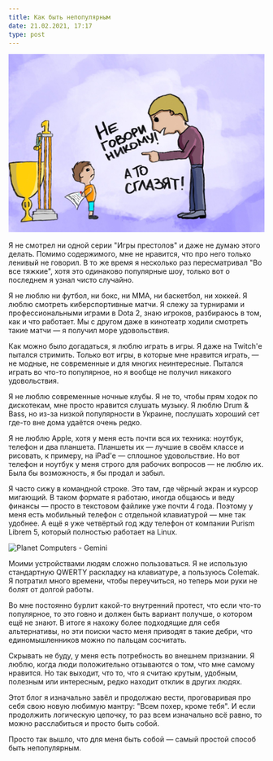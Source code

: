 ```yaml
---
title: Как быть непопулярным
date: 21.02.2021, 17:17
type: post
---
```


![](/img/posts/011/1.png)

Я не смотрел ни одной серии "Игры престолов" и даже не думаю этого делать.
Помимо содержимого, мне не нравится, что про него только ленивый не говорил. В
то же время я несколько раз пересматривал "Во все тяжкие", хотя это одинаково
популярные шоу, только вот о последнем я узнал чисто случайно.

Я не люблю ни футбол, ни бокс, ни ММА, ни баскетбол, ни хоккей. Я люблю
смотреть киберспортивные матчи. Я слежу за турнирами и профессиональными играми
в Dota 2, знаю игроков, разбираюсь в том, как и что работает. Мы с другом даже
в кинотеатр ходили смотреть такие матчи — я получил море удовольствия.

Как можно было догадаться, я люблю играть в игры. Я даже на Twitch'е пытался
стримить. Только вот игры, в которые мне нравится играть, — не модные, не
современные и для многих неинтересные. Пытался играть во что-то популярное, но
я вообще не получил никакого удовольствия.

Я не люблю современные ночные клубы. Я не то, чтобы прям ходок по дискотекам,
мне просто нравится слушать музыку. Я люблю Drum & Bass, но из-за низкой
популярности в Украине, послушать хороший сет где-то вне дома удаётся очень
редко.

Я не люблю Apple, хотя у меня есть почти вся их техника: ноутбук, телефон и два
планшета. Планшеты их — лучшие в своём классе и рисовать, к примеру, на iPad'е
— сплошное удовольствие. Но вот телефон и ноутбук у меня строго для рабочих
вопросов — не люблю их. Была бы возможность, я бы продал и забыл.

Я часто сижу в командной строке. Это там, где чёрный экран и курсор мигающий. В
таком формате я работаю, иногда общаюсь и веду финансы — просто в текстовом
файлике уже почти 4 года. Поэтому у меня есть мобильный телефон с отдельной
клавиатурой — мне так удобнее. А ещё я уже четвёртый год жду телефон от
компании Purism Librem 5, который полностью работает на Linux.

![](/img/posts/011/2.png "Planet Computers - Gemini")

Моими устройствами людям сложно пользоваться. Я не использую стандартную QWERTY
раскладку на клавиатуре, а пользуюсь Colemak. Я потратил много времени, чтобы
переучиться, но теперь мои руки не болят от долгой работы.

Во мне постоянно бурлит какой-то внутренний протест, что если что-то
популярное, то это говно и должен быть вариант получше, о котором ещё не знают.
В итоге я нахожу более подходящие для себя альтернативы, но эти поиски часто
меня приводят в такие дебри, что единомышленников можно по пальцам сосчитать.

Скрывать не буду, у меня есть потребность во внешнем признании. Я люблю, когда
люди положительно отзываются о том, что мне самому нравится. Но так выходит,
что то, что я считаю крутым, удобным, полезным или интересным, редко находит
отклик в других людях.

Этот блог я изначально завёл и продолжаю вести, проговаривая про себя свою
новую любимую мантру: "Всем похер, кроме тебя". И если продолжить логическую
цепочку, то раз всем изначально всё равно, то можно расслабиться и просто быть
собой.

Просто так вышло, что для меня быть собой — самый простой способ быть
непопулярным.
